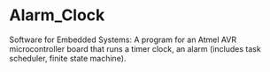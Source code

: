 # Alarm_Clock
Software for Embedded Systems: A program for an Atmel AVR microcontroller board that runs a timer clock, an alarm (includes task scheduler, finite state machine).

